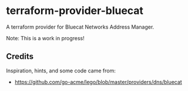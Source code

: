 # terraform-provider-bluecat

A terraform provider for Bluecat Networks Address Manager.

Note: This is a work in progress!

## Credits
Inspiration, hints, and some code came from:
* https://github.com/go-acme/lego/blob/master/providers/dns/bluecat